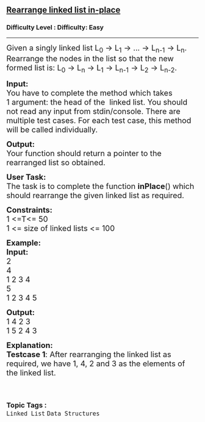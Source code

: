<h2><a href="https://www.geeksforgeeks.org/problems/rearrange-linked-list-in-place/0">Rearrange linked list in-place</a></h2><h3>Difficulty Level : Difficulty: Easy</h3><hr><div class="problems_problem_content__Xm_eO"><p><span style="font-size:20px">Given a singly linked list L<sub>0</sub> -&gt; L<sub>1</sub> -&gt; … -&gt; L<sub>n-1</sub> -&gt; L<sub>n</sub>. Rearrange the nodes in the list so that the new formed list is: L<sub>0</sub> -&gt; L<sub>n</sub> -&gt; L<sub>1</sub> -&gt; L<sub>n-1</sub> -&gt; L<sub>2</sub> -&gt; L<sub>n-2</sub>.</span></p>

<p><span style="font-size:20px"><strong>Input:</strong></span><br>
<span style="font-size:20px">You have to complete the method which takes 1&nbsp;argument: the head of the &nbsp;linked list. You should not read any input from stdin/console.&nbsp;There are multiple test cases. For each test case, this method will be called individually.</span></p>

<p><span style="font-size:20px"><strong>Output:</strong><br>
Your function should&nbsp;return a pointer to the rearranged list so obtained.</span></p>

<p><span style="font-size:20px"><strong>User Task:</strong><br>
The task is to complete the function <strong>inPlace</strong>() which should rearrange the given linked list as required.</span></p>

<p><span style="font-size:20px"><strong>Constraints:</strong><br>
1 &lt;=T&lt;= 50<br>
1 &lt;= size of linked lists &lt;= 100</span></p>

<p><span style="font-size:20px"><strong>Example:</strong></span><br>
<span style="font-size:20px"><strong>Input:</strong><br>
2<br>
4<br>
1 2 3 4<br>
5<br>
1 2 3 4 5 </span></p>

<p><span style="font-size:20px"><strong>Output:</strong><br>
1 4 2 3<br>
1 5 2 4 3</span></p>

<p><span style="font-size:20px"><strong>Explanation:<br>
Testcase 1</strong>: After rearranging the linked list as required, we have 1, 4, 2 and 3 as the elements of the linked list.</span><br>
&nbsp;</p>
</div><br><p><span style=font-size:18px><strong>Topic Tags : </strong><br><code>Linked List</code>&nbsp;<code>Data Structures</code>&nbsp;